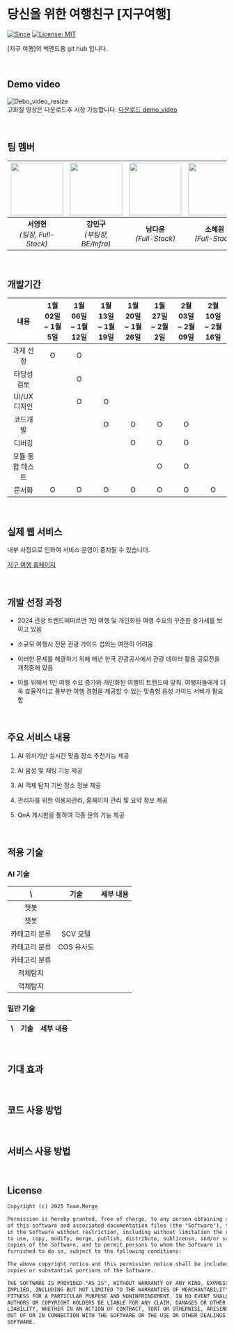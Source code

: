 # 당신을 위한 여행친구 [지구여행]

[![Since](https://img.shields.io/badge/since-2025.01.02-333333.svg)](https://github.com/Team-Merge/jigu_travel)
[![License: MIT](https://img.shields.io/badge/License-MIT-yellow.svg)](https://github.com/Team-Merge/jigu_travel/blob/develop/LICENSE)


[지구 여행]의 백엔드용 git hub 입니다.

<br>

## Demo video
![Debo_video_resize](https://github.com/user-attachments/assets/ff9c3792-7c9b-4257-b2e9-107d7fd6765a)
<br>
고화질 영상은 다운로드후 시청 가능합니다. [다운로드 demo_video](https://github.com/Team-Merge/jigu_travel/raw/develop/demo_video.mp4)

<br>

## 팀 멤버
| <a href="https://github.com/Lucky-SeoYounghyun"><img src="https://github.com/Lucky-SeoYounghyun.png?size=120" width="120"/></a> | <a href="https://github.com/rkdalsrn555"><img src="https://github.com/rkdalsrn555.png?size=120" width="120"/></a> | <a href="https://github.com/dayoonn"><img src="https://github.com/dayoonn.png?size=120" width="120"/></a> | <a href="https://github.com/ekdha235"><img src="https://github.com/ekdha235.png?size=120" width="120"/></a> | <a href="https://github.com/Dah222"><img src="https://github.com/Dah222.png?size=120" width="120"/></a> | <a href="https://github.com/YJH0501"><img src="https://github.com/YJH0501.png?size=120" width="120"/></a> |
|:----------------------------------------------------------------------------------------------------:|:-------------------------------------------------------------------------------:|:---------------------------------------------------------------------------------:|:---------------------------------------------------------------------:|:-------------------------------------------------------------------------------------:|:-------------------------------------------------------------------------------------:|
| **서영현** <br/> *(팀장, Full-Stack)* | **강민구** <br/> *(부팀장, BE/Infra)* | **남다윤** <br/> *(Full-Stack)* | **소혜원** <br/> *(Full-Stack)* | **안다희** <br/> *(Full-Stack)* | **양준형** <br/> *(Full-Stack)* |

<br>

## 개발기간
|      내용      | 1월 02일 ~ 1월 5일 | 1월 06일 ~ 1월 12일 | 1월 13일 ~ 1월 19일 | 1월 20일 ~ 1월 26일 | 1월 27일 ~ 2월 2일 | 2월 03일 ~ 2월 09일 | 2월 10일 ~ 2월 16일 |
|:--------------:|:-----------------:|:------------------:|:------------------:|:------------------:|:------------------:|:------------------:|:------------------:|
|    과제 선정    |         O         |          O         |                    |                    |                    |                    |                    |
|   타당성 검토   |                   |          O         |                    |                    |                    |                    |                    |
|   UI/UX디자인   |                   |          O         |          O         |                    |                    |                    |                    |
|    코드개발     |                   |                    |          O         |          O         |          O         |          O         |                    |
|     디버깅      |                   |                    |                    |          O         |          O         |          O         |                    |
| 모듈 통합 테스트 |                   |                    |                    |                    |          O         |          O         |                    |
|     문서화      |         O         |          O         |          O         |          O         |          O         |          O         |          O         |

<br>

## 실제 웹 서비스
내부 사정으로 인하여 서비스 운영이 중지될 수 있습니다.

[지구 여행 홈페이지](https://jigu-travel.kro.kr/home)

<br>

## 개발 선정 과정
- 2024 관광 트렌드에따르면 1인 여행 및 개인화된 여행 수요의 꾸준한 증가세를 보이고 있음

- 소규모 여행시 전문 관광 가이드 섭외는 여전히 어려움

- 이러한 문제를 해결하기 위해 매년 한국 관광공사에서 관광 데이터 활용 공모전을 개최중에 있음

- 이를 위해서 1인 여행 수요 증가와 개인화된 여행의 트렌드에 맞춰, 여행자들에게 더욱 효율적이고 풍부한 여행 경험을 제공할 수 있는 맞춤형 음성 가이드 서비가 필요함

<br>

## 주요 서비스 내용
1. AI 위치기반 실시간 맞춤 장소 추천기능 제공

2. AI 음성 및 채팅 기능 제공

3. AI 객체 탐지 기반 장소 정보 제공

4. 관리자를 위한 이용자관리, 홈페이지 관리 및 요약 정보 제공

5. QnA 게시판을 통하여 각종 문의 기능 제공

<br>

## 적용 기술
### AI 기술
|      \      |        기술       |      세부 내용     |
|:-----------:|:-----------------:|:------------------:|
|     챗봇     |               |               |
|     챗봇     |               |               |
| 카테고리 분류 |    SCV 모델    |               |
| 카테고리 분류 |   COS 유사도   |               |
| 카테고리 분류 |               |               |
|   객체탐지   |               |               |
|   객체탐지   |               |               |

### 일반 기술
|      \      |        기술       |      세부 내용     |
|:-----------:|:-----------------:|:------------------:|


<br>

## 기대 효과


<br>

## 코드 사용 방법


<br>

## 서비스 사용 방법


<br>

## License

```html
Copyright (c) 2025 Team.Merge

Permission is hereby granted, free of charge, to any person obtaining a copy
of this software and associated documentation files (the "Software"), to deal
in the Software without restriction, including without limitation the rights
to use, copy, modify, merge, publish, distribute, sublicense, and/or sell
copies of the Software, and to permit persons to whom the Software is
furnished to do so, subject to the following conditions:

The above copyright notice and this permission notice shall be included in all
copies or substantial portions of the Software.

THE SOFTWARE IS PROVIDED "AS IS", WITHOUT WARRANTY OF ANY KIND, EXPRESS OR
IMPLIED, INCLUDING BUT NOT LIMITED TO THE WARRANTIES OF MERCHANTABILITY,
FITNESS FOR A PARTICULAR PURPOSE AND NONINFRINGEMENT. IN NO EVENT SHALL THE
AUTHORS OR COPYRIGHT HOLDERS BE LIABLE FOR ANY CLAIM, DAMAGES OR OTHER
LIABILITY, WHETHER IN AN ACTION OF CONTRACT, TORT OR OTHERWISE, ARISING FROM,
OUT OF OR IN CONNECTION WITH THE SOFTWARE OR THE USE OR OTHER DEALINGS IN THE
SOFTWARE.
```
